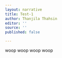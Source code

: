 ```yaml
---
layout: narrative
title: Test-1
author: Thanjila Thahsin
editor: ''
source: ''
published: false

---
```

woop woop woop woop